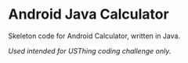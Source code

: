 # Android Java Calculator
Skeleton code for Android Calculator, written in Java.

_Used intended for USThing coding challenge only._

